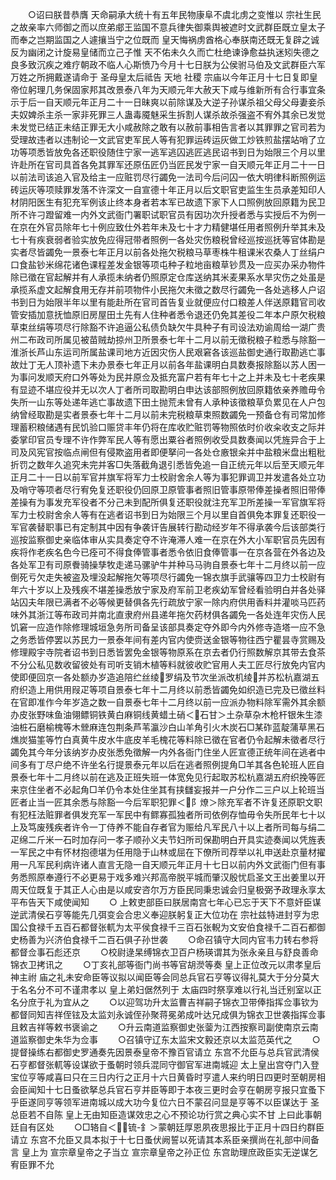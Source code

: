 <!-- { "loadSidebar": true } -->
　　○诏曰朕昔恭膺  天命嗣承大统十有五年民物康阜不虞北虏之变惟以  宗社生民之故亲率六师御之而以庶弟郕王监国不意兵律失御乘舆被遮时文武群臣既立皇太子而奉之岂期监国之人遽攘当宁之位既而  皇天悔祸虏酋格心奉朕南还既无复辟之诚反为幽闭之计旋易皇储而立己子惟  天不佑未久久而亡杜绝谏诤愈益执迷矧失德之良多致沉疾之难疗朝政不临人心斯愤乃今月十七日朕为公侯驸马伯及文武群臣六军万姓之所拥戴遂请命于  圣母皇太后祗告  天地  社稷  宗庙以今年正月十七日复即皇帝位躬理几务保固家邦其改景泰八年为天顺元年大赦天下咸与维新所有合行事宜条示于后一自天顺元年正月二十一日昧爽以前除谋及大逆子孙谋杀祖父母父母妻妾杀夫奴婢杀主杀一家非死罪三人蛊毒魇魅采生拆割人谋杀故杀强盗不宥外其余已发觉未发觉已结正未结正罪无大小咸赦除之敢有以赦前事相告言者以其罪罪之官司若为受理故违者以违制论一文武官吏军民人等有犯罪运砖运灰做工炒铁煎盐摆站哨了立功等项悉皆放免各还职役随住宁家一逃军逃囚逃匠逃民诏书到日为始限三个月以里许赴所在官司具首各免其罪军还原伍匠仍当匠民发宁家一自天顺元年正月二十一日以前法司该追入官及给主一应赃罚尽行蠲免一法司今后问囚一依大明律科断照例运砖运灰等项赎罪发落不许深文一自宣德十年正月以后文职官吏监生生员承差知印人材阴阳医生有犯充军例该止终本身者若本军已故遗下家下人口照例放回原籍为民卫所不许刁蹬留难一内外文武衙门署职试职官员有因功次升授者悉与实授后不为例一在京在外官员除年七十例应致仕外若年未及七十才力精健堪任用者照例升举其未及七十有疾衰弱者验实放免应得冠带者照例一各处灾伤粮税曾经巡按巡抚等官体勘是实者尽皆蠲免一景泰七年正月以前各处拖欠税粮马草枣株牛租课米农桑人丁丝绢户口食盐钞米绵花诸色课程差发金银等项屯种子粒地亩粮草钞贯及一应买办采办物件除已徵在官起解并有人承揽未纳者仍照原定仓库送纳其米麦果系水旱灾伤之处虽是承揽系虚文起解食用无存并前项物件小民拖欠未徵之数尽行蠲免一各处逃移人户诏书到日为始限半年以里有能赴所在官司首告复业就便应付口粮差人伴送原籍官司收管安插加意抚恤原旧房屋田土先有人住种者悉令退还仍免其差役二年本户原欠税粮草束丝绢等项尽行除豁不许追逼公私债负缺欠牛具种子有司设法劝谕周给一湖广贵州二布政司所属见被苗贼劫掠州卫所景泰七年十二月以前无徵税粮子粒悉与除豁一淮浙长芦山东运司所属盐课司地方近因灾伤人民艰窘各该巡盐御史通行取勘逃亡事故灶丁无人顶补遗下未办景泰七年正月以前各年盐课明白具数奏报除豁以苏人困一为事问发顺天府口外等处为民并原佥及抵充富户若有年七十之上并未及七十老疾果有显迹不堪应役并无以次人丁者所司取勘明白申达该部照例放回原籍依亲养赡毋令失所一山东等处递年逃亡事故遗下田土抛荒未曾有人承种该徵粮草负累见在人户包纳曾经取勘是实者景泰七年十二月以前未完税粮草束照数蠲免一预备仓有司常加修理蓄积粮储遇有民饥验口赈贷丰年仍将在库收贮赃罚等物照依时价收籴收支之际并委掌印官员专理不许作弊军民人等有愿出粟谷者照例收受具数奏闻以凭旌异合于上司及风宪官按临点闸但有侵欺盗用者即便拏问一各处仓廒银籴并中盐粮米盘出粗秕折罚之数年久追究未完并客□失落截角退引悉皆免追一自正统元年以后至天顺元年正月二十一日以前军官并旗军将军力士校尉舍余人等为事犯罪调卫并发遣各处立功及哨守等项者尽行宥免复还职役仍回原卫原管事者照旧管事原带俸差操者照旧带俸差操有为事发充军役者不分己未到配所俱复还职役就注充军卫所差操一军官旗军将军力士校尉舍余人等有在逃者诏书到日为始限三个月以里自首俱免本罪复还职役一军官袭替职事已有定制其中因有争袭讦告展转行勘动经岁年不得承袭今后该部类行巡按监察御史亲临体审从实具奏定夺不许淹滞人难一在京在外大小军职官员先因有疾将作老疾名色今已痊可不得食俸管事者悉令依旧食俸管事一在京各营在外各边及各处军卫有司原餋骑操孳牧走递马骡驴牛并种马马驹自景泰七年十二月终以前一应倒死亏欠走失被盗及埋没起解拖欠等项尽行蠲免一锦衣旗手武骧等四卫力士校尉有年六十岁以上及残疾不堪差操悉放宁家及府军前卫老疾幼军曾经看验明白并各处驿站囚夫年限已满者不必等候更替俱各先行疏放宁家一除内府供用香料并灌啖马匹药味外其浙江等布政司并南北直隶府州县递年拖欠药材俱各蠲免一各处连年灾伤人民饥窘一应造作除修理城垣急务所司备呈该部具奏定夺外即今内外修寺造塔一应不急之务悉皆停罢以苏民力一景泰年间有差内官内使赍送金银等物往西宁瞿昙寺赏赐及修理殿宇寺院者诏书到日悉皆罢免金银等物原系在京去者仍行照数解京其带去食茶不分公私见数收留彼处有司听支销木植等料就彼收贮官用人夫工匠尽行放免内官内使即便回京一各处额办岁造追陪纻丝绫罗绢及节次坐派改机绫并苏松杭嘉湖五府织造上用供用叚疋等项自景泰七年十二月终以前悉皆蠲免如织造已完及已徵丝料在官即准作今年岁造之数一自景泰七年十二月终以前一应派办物料除军需外其余额办皮张野味鱼油翎鳔铜铁黄白麻铜线黄蜡土硝＜石甘＞土杂草杂木枪杆银朱生漆油桩石磨榆槐等木檾麻连包荆条芦苇瀛沙白山羊角引火木炭石□某砟蓝靛蒲草黑石燋炭猫筀等竹白真黄牛皮水牛底皮羊毛槐花等料除已徵在官者仍令起解未徵者尽行蠲免其今年分该纳岁办皮张悉免徵解一内外各衙门住坐人匠宣德正统年间在逃者中间多有丁尽户绝不许坐名行提景泰元年以后在逃者照例提角□羊其各色轮班人匠自景泰七年十二月终以前在逃及正班失班一体宽免见行起取苏松杭嘉湖五府织挽等匠来京住坐者不必起角□羊仍令本处住坐其有挟讎妄报并一户分作二三户以上轮班当匠者止当一匠其余悉与除豁一今后军职犯罪＜阝燎＞除充军者不许复还原职文职有犯枉法赃罪者俱发充军一军民中有鳏寡孤独者所司依例存恤毋令失所民年七十以上及笃废残疾者许令一丁侍养不能自存者官为赈给凡军民八十以上者所司每与绢二疋绵二斤米一石时加存问一孝子顺孙义夫节妇所司保勘明白开具实迹奏闻以凭旌表一军民之中有怀材抱德堪为任用隐于山林或屈在下僚所司荐举以礼申送赴京量材擢用一凡军民利病许诸人直言无隐一自天顺元年正月十七日以前内外文武衙门但有事务悉照原奉遵行不必更易于戏多难兴邦高帝脱平城而肇汉殷忧启圣文王出姜里以开周天位既复于其正人心由是以咸安咨尔万方臣民同秉忠诚会归皇极弼予政理永享太平布告天下咸使闻知
　　○  上敕吏部臣曰朕居南宫七年心已忘于天下不意奸臣谋逆武清侯石亨等能先几弭变会合忠义奉迎朕躬复正大位功在  宗社兹特进封亨为忠国公食禄千五百石都督张軏为太平侯食禄千三百石张輗为文安伯食禄千二百石都御史杨善为兴济伯食禄千二百石俱子孙世袭
　　○命召镇守大同内官韦力转右参将都督佥事石彪还京
　　○校尉逯杲缚锦衣卫百户杨瑛谓其为张永亲且与舒良善命锦衣卫拷讯之
　　○丁亥礼部等衙门尚书等官胡濙等奏  皇上正位改元以肃孝皇后神主祔  庙之礼未安命臣等议拟以闻臣等会同总兵官石亨等议得礼莫大于分分莫大于名名分不可不谨肃孝以  皇上弟妇倨然列于  太庙四时祭享难以行礼当迁别室以正名分庶于礼为宜从之
　　○以迎驾功升太监曹吉祥嗣子锦衣卫带俸指挥佥事钦为都督同知吉祥侄铉及太监刘永诚侄孙聚蒋冕弟成叶达兄成俱为锦衣卫世袭指挥佥事且敕吉祥等敕书褒谕之
　　○升云南道监察御史张蓥为江西按察司副使南京云南道监察御史朱华为佥事
　　○召镇守辽东太监宋文毅还京以太监范英代之
　　○提督操练右都御史罗通奏先因景泰皇帝不豫百官请立  东宫不允臣与总兵官武清侯石亨都督张軏等设谋欲于蚤朝时领兵混同守御官军进南城迎  太上皇出宫夺门入登宝位亨等咸喜曰只在三日内行之正月十六日黄昏时亨遣人来约明日四更时至朝房相会臣闻知十七日蚤欲拏总兵官石亨并臣等即于本夜三更时会亨在朝房亨报只宜蚤下乎臣遂同亨等领军进南城以成大功今复位六日不蒙召问显是亨等不以臣谋达于  圣总臣若不自陈  皇上无由知臣造谋效忠之心不预论功行赏之典心实不甘  上曰此事朝廷自有区处
　　○□辂自＜锍-釒＞蒙朝廷厚恩夙夜思报比于正月十四日约群臣请立  东宫不允臣又具本拟于十七日蚤伏阙誓以死请其本系臣亲撰尚在礼部中间备言  皇上为  宣宗章皇帝之子当立  宣宗章皇帝之孙正位  东宫助理庶政臣实无逆谋乞宥臣罪不允
